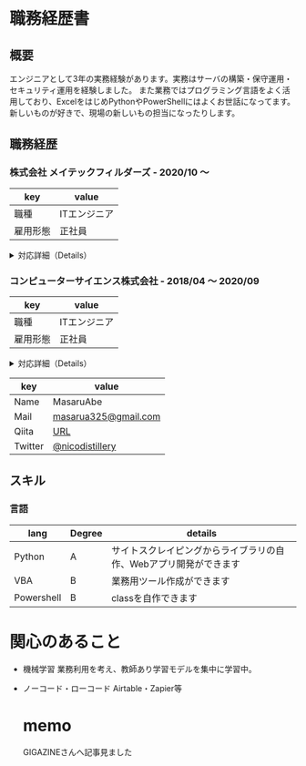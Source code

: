 # 職務経歴書

## 概要
エンジニアとして3年の実務経験があります。実務はサーバの構築・保守運用・セキュリティ運用を経験しました。
また業務ではプログラミング言語をよく活用しており、ExcelをはじめPythonやPowerShellにはよくお世話になってます。
新しいものが好きで、現場の新しいもの担当になったりします。


## 職務経歴

### 株式会社 メイテックフィルダーズ - 2020/10 〜 
|key|value|
|---|-----|
|職種|ITエンジニア|
|雇用形態|正社員|

<details>
  <summary>対応詳細（Details）</summary>

### 某教育企業向けサーバ保守運用
- サーバ保守
- アラート対応
##### 使用ソフト・OS・キーワード
- Azure,WindowsServer,RHEL,CentOS,Debien,vSphereClient,Systemwalker,Hinemos,Tanium,JP1,Power automate,Mackerel,Oracle,MongoDB,Postgres,lightsql

</details>

### コンピューターサイエンス株式会社 - 2018/04 〜 2020/09
|key|value|
|---|-----|
|職種|ITエンジニア|
|雇用形態|正社員|

<details>
  <summary>対応詳細（Details）</summary>

### 某家電企業向けセキュリティ・サーバ保守
- セキュリティ運用(VirusBuster,Falcon,FireEye)
- サーバ保守(WindowsServer,RHEL,CentOS,Debian)
- AD業務
- ユーザーサポート
- 海外対応
##### 使用ソフト・OS・キーワード
- VirusBuster,MacAfee,Falcon,FireEye,Systamwalker,ITAM,WorkspaceOne,WindowsServer,RHEL

### 某電機業界向けサーバ構築作業
- サーバ構築
##### 使用ソフト・OS・キーワード
- Soralis,RHEL,Primecluster,Oracle

</details>




|key|value|
|---|-----|
|Name|MasaruAbe|
|Mail|masarua325@gmail.com|
|Qiita|[URL](https://qiita.com/nico4316)|
|Twitter|[@nicodistillery](https://twitter.com/nicodistillery)|


## スキル
### 言語
|lang|Degree|details|
|-----|-----|-----|
|Python|A|サイトスクレイピングからライブラリの自作、Webアプリ開発ができます|
|VBA|B|業務用ツール作成ができます|
|Powershell|B|classを自作できます|

# 関心のあること
- 機械学習
  業務利用を考え、教師あり学習モデルを集中に学習中。
- ノーコード・ローコード
  Airtable・Zapier等



  # memo
  GIGAZINEさんへ記事見ました